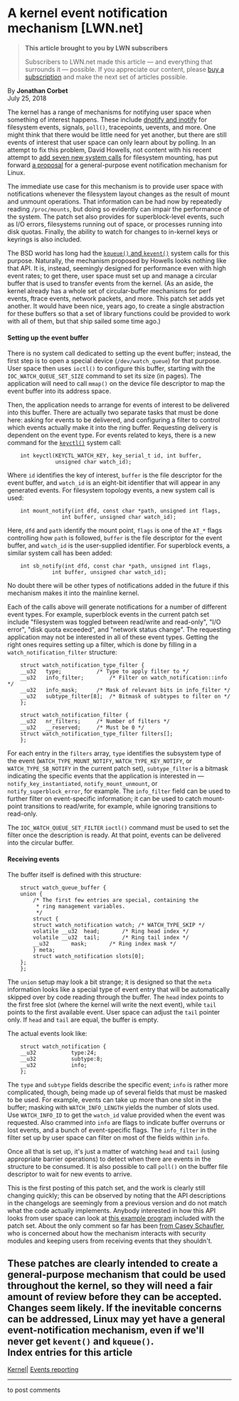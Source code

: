 # A kernel event notification mechanism [LWN.net]

> **This article brought to you by LWN subscribers**
> 
> Subscribers to LWN.net made this article — and everything that surrounds it — possible. If you appreciate our content, please [buy a subscription](/Promo/nst-nag3/subscribe) and make the next set of articles possible. 

By **Jonathan Corbet**  
July 25, 2018 

The kernel has a range of mechanisms for notifying user space when something of interest happens. These include [dnotify and inotify](/Articles/604686/) for filesystem events, signals, `poll()`, tracepoints, uevents, and more. One might think that there would be little need for yet another, but there are still events of interest that user space can only learn about by polling. In an attempt to fix this problem, David Howells, not content with his recent attempt to [add seven new system calls](/Articles/759499/) for filesystem mounting, has put forward [a proposal](/Articles/760596/) for a general-purpose event notification mechanism for Linux. 

The immediate use case for this mechanism is to provide user space with notifications whenever the filesystem layout changes as the result of mount and unmount operations. That information can be had now by repeatedly reading `/proc/mounts`, but doing so evidently can impair the performance of the system. The patch set also provides for superblock-level events, such as I/O errors, filesystems running out of space, or processes running into disk quotas. Finally, the ability to watch for changes to in-kernel keys or keyrings is also included. 

The BSD world has long had the [`kqueue()` and `kevent()`](https://www.freebsd.org/cgi/man.cgi?query=kevent&apropos=0&sektion=0&manpath=FreeBSD+9.0-RELEASE&arch=default&format=html) system calls for this purpose. Naturally, the mechanism proposed by Howells looks nothing like that API. It is, instead, seemingly designed for performance even with high event rates; to get there, user space must set up and manage a circular buffer that is used to transfer events from the kernel. (As an aside, the kernel already has a whole set of circular-buffer mechanisms for perf events, ftrace events, network packets, and more. This patch set adds yet another. It would have been nice, years ago, to create a single abstraction for these buffers so that a set of library functions could be provided to work with all of them, but that ship sailed some time ago.) 

#### Setting up the event buffer

There is no system call dedicated to setting up the event buffer; instead, the first step is to open a special device (`/dev/watch_queue`) for that purpose. User space then uses `ioctl()` to configure this buffer, starting with the `IOC_WATCH_QUEUE_SET_SIZE` command to set its size (in pages). The application will need to call `mmap()` on the device file descriptor to map the event buffer into its address space. 

Then, the application needs to arrange for events of interest to be delivered into this buffer. There are actually two separate tasks that must be done here: asking for events to be delivered, and configuring a filter to control which events actually make it into the ring buffer. Requesting delivery is dependent on the event type. For events related to keys, there is a new command for the [`keyctl()`](http://man7.org/linux/man-pages/man2/keyctl.2.html) system call: 
    
    
        int keyctl(KEYCTL_WATCH_KEY, key_serial_t id, int buffer,
                   unsigned char watch_id);
    

Where `id` identifies the key of interest, `buffer` is the file descriptor for the event buffer, and `watch_id` is an eight-bit identifier that will appear in any generated events. For filesystem topology events, a new system call is used: 
    
    
        int mount_notify(int dfd, const char *path, unsigned int flags,
        		     int buffer, unsigned char watch_id);
    

Here, `dfd` and `path` identify the mount point, `flags` is one of the `AT_*` flags controlling how `path` is followed, `buffer` is the file descriptor for the event buffer, and `watch_id` is the user-supplied identifier. For superblock events, a similar system call has been added: 
    
    
        int sb_notify(int dfd, const char *path, unsigned int flags,
        		  int buffer, unsigned char watch_id);
    

No doubt there will be other types of notifications added in the future if this mechanism makes it into the mainline kernel. 

Each of the calls above will generate notifications for a number of different event types. For example, superblock events in the current patch set include "filesystem was toggled between read/write and read-only", "I/O error", "disk quota exceeded", and "network status change". The requesting application may not be interested in all of these event types. Getting the right ones requires setting up a filter, which is done by filling in a `watch_notification_filter` structure: 
    
    
        struct watch_notification_type_filter {
    	__u32	type;			/* Type to apply filter to */
    	__u32	info_filter;		/* Filter on watch_notification::info */
    	__u32	info_mask;		/* Mask of relevant bits in info_filter */
    	__u32	subtype_filter[8];	/* Bitmask of subtypes to filter on */
        };
    
        struct watch_notification_filter {
    	__u32	nr_filters;		/* Number of filters */
    	__u32	__reserved;		/* Must be 0 */
    	struct watch_notification_type_filter filters[];
        };
    

For each entry in the `filters` array, `type` identifies the subsystem type of the event (`WATCH_TYPE_MOUNT_NOTIFY`, `WATCH_TYPE_KEY_NOTIFY`, or `WATCH_TYPE_SB_NOTIFY` in the current patch set), `subtype_filter` is a bitmask indicating the specific events that the application is interested in — `notify_key_instantiated`, `notify_mount_unmount`, or `notify_superblock_error`, for example. The `info_filter` field can be used to further filter on event-specific information; it can be used to catch mount-point transitions to read/write, for example, while ignoring transitions to read-only. 

The `IOC_WATCH_QUEUE_SET_FILTER` `ioctl()` command must be used to set the filter once the description is ready. At that point, events can be delivered into the circular buffer. 

#### Receiving events

The buffer itself is defined with this structure: 
    
    
        struct watch_queue_buffer {
    	union {
    	    /* The first few entries are special, containing the
    	     * ring management variables.
    	     */
    	    struct {
    		struct watch_notification watch; /* WATCH_TYPE_SKIP */
    		volatile __u32	head;		/* Ring head index */
    		volatile __u32	tail;		/* Ring tail index */
    		__u32		mask;		/* Ring index mask */
    	    } meta;
    	    struct watch_notification slots[0];
    	};
        };
    

The `union` setup may look a bit strange; it is designed so that the `meta` information looks like a special type of event entry that will be automatically skipped over by code reading through the buffer. The `head` index points to the first free slot (where the kernel will write the next event), while `tail` points to the first available event. User space can adjust the `tail` pointer only. If `head` and `tail` are equal, the buffer is empty. 

The actual events look like: 
    
    
        struct watch_notification {
    	__u32			type:24;
    	__u32			subtype:8;
    	__u32			info;
        };
    

The `type` and `subtype` fields describe the specific event; `info` is rather more complicated, though, being made up of several fields that must be masked to be used. For example, events can take up more than one slot in the buffer; masking with `WATCH_INFO_LENGTH` yields the number of slots used. Use `WATCH_INFO_ID` to get the `watch_id` value provided when the event was requested. Also crammed into `info` are flags to indicate buffer overruns or lost events, and a bunch of event-specific flags. The `info_filter` in the filter set up by user space can filter on most of the fields within `info`. 

Once all that is set up, it's just a matter of watching `head` and `tail` (using appropriate barrier operations) to detect when there are events in the structure to be consumed. It is also possible to call `poll()` on the buffer file descriptor to wait for new events to arrive. 

This is the first posting of this patch set, and the work is clearly still changing quickly; this can be observed by noting that the API descriptions in the changelogs are seemingly from a previous version and do not match what the code actually implements. Anybody interested in how this API looks from user space can look at [this example program](/ml/linux-kernel/153235957887.32640.8025222191782276269.stgit@warthog.procyon.org.uk/) included with the patch set. About the only comment so far has been [from Casey Schaufler](/ml/linux-kernel/675e5c24-36ef-4cc5-846c-1414c1195d85@schaufler-ca.com/), who is concerned about how the mechanism interacts with security modules and keeping users from receiving events that they shouldn't. 

These patches are clearly intended to create a general-purpose mechanism that could be used throughout the kernel, so they will need a fair amount of review before they can be accepted. Changes seem likely. If the inevitable concerns can be addressed, Linux may yet have a general event-notification mechanism, even if we'll never get `kevent()` and `kqueue()`.  
Index entries for this article  
---  
[Kernel](/Kernel/Index)| [Events reporting](/Kernel/Index#Events_reporting)  
  


* * *

to post comments 
